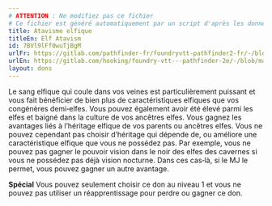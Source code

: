 ```yaml
---
# ATTENTION : Ne modifiez pas ce fichier
# Ce fichier est généré automatiquement par un script d'après les données du module Foundry VTT officiel et de sa traduction
title: Atavisme elfique
titleEn: Elf Atavism
id: 7BVl9lFf0wuTjBgM
urlFr: https://gitlab.com/pathfinder-fr/foundryvtt-pathfinder2-fr/-/blob/master/data/feats/7BVl9lFf0wuTjBgM.htm
urlEn: https://gitlab.com/hooking/foundry-vtt---pathfinder-2e/-/blob/master/packs/data/feats.db/elf-atavism.json
layout: dons
---
```

Le sang elfique qui coule dans vos veines est particulièrement puissant et vous fait bénéficier de bien plus de caractéristiques elfiques que vos congénères demi‑elfes. Vous pouvez également avoir été élevé parmi les elfes et baigné dans la culture de vos ancêtres elfes. Vous gagnez les avantages liés à l’héritage elfique de vos parents ou ancêtres elfes. Vous ne pouvez cependant pas choisir d’héritage qui dépende de, ou améliore une caractéristique elfique que vous ne possédez pas. Par exemple, vous ne pouvez pas gagner le pouvoir vision dans le noir des elfes des cavernes si vous ne possédez pas déjà vision nocturne. Dans ces cas‑là, si le MJ le permet, vous pouvez gagner un autre avantage.

**Spécial** Vous pouvez seulement choisir ce don au niveau 1 et vous ne pouvez pas utiliser un réapprentissage pour perdre ou gagner ce don.
